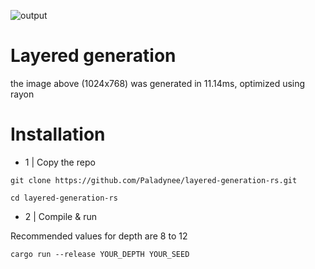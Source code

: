 ![output](https://github.com/user-attachments/assets/07bf0985-ec72-4a0d-a674-62bda8a0c28e)

# Layered generation

the image above (1024x768) was generated in 11.14ms, optimized using rayon

# Installation

- 1 | Copy the repo

```
git clone https://github.com/Paladynee/layered-generation-rs.git
```

```
cd layered-generation-rs
```

- 2 | Compile & run

Recommended values for depth are 8 to 12

```
cargo run --release YOUR_DEPTH YOUR_SEED
```
